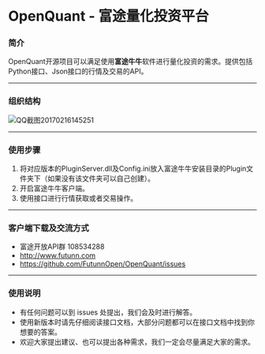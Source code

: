 # OpenQuant - 富途量化投资平台

### 简介

​	OpenQuant开源项目可以满足使用**富途牛牛**软件进行量化投资的需求。提供包括Python接口、Json接口的行情及交易的API。



---



### 组织结构

![QQ截图20170216145251](C:\Users\Administrator\Desktop\QQ截图20170216145251.png)

---



### 使用步骤

1. 将对应版本的PluginServer.dll及Config.ini放入富途牛牛安装目录的Plugin文件夹下（如果没有该文件夹可以自己创建）。
2. 开启富途牛牛客户端。
3. 使用接口进行行情获取或者交易操作。



---



### 客户端下载及交流方式

* 富途开放API群 108534288
* <http://www.futunn.com>
* <https://github.com/FutunnOpen/OpenQuant/issues>



---



### 使用说明

* 有任何问题可以到 issues  处提出，我们会及时进行解答。
* 使用新版本时请先仔细阅读接口文档，大部分问题都可以在接口文档中找到你想要的答案。
* 欢迎大家提出建议、也可以提出各种需求，我们一定会尽量满足大家的需求。
